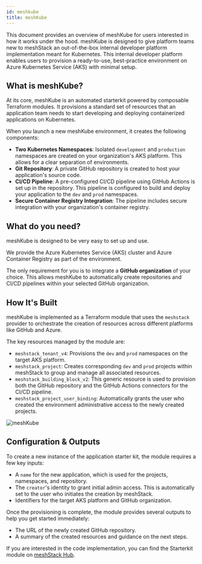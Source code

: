 ```yaml
---
id: meshkube
title: meshKube
---
```


This document provides an overview of meshKube for users interested in how it works under the hood.
meshKube is designed to give platform teams new to meshStack an out-of-the-box internal developer platform implementation meant for Kubernetes.
This internal developer platform enables users to provision a ready-to-use, best-practice environment on Azure Kubernetes Service (AKS) with minimal setup.

## What is meshKube?

At its core, meshKube is an automated starterkit powered by composable Terraform modules.
It provisions a standard set of resources that an application team needs to start
developing and deploying containerized applications on Kubernetes.

When you launch a new meshKube environment, it creates the following components:

* **Two Kubernetes Namespaces**: Isolated `development` and `production` namespaces are created on your organization's AKS platform. This allows for a clear separation of environments.
* **Git Repository**: A private GitHub repository is created to host your application's source code.
* **CI/CD Pipeline**: A pre-configured CI/CD pipeline using GitHub Actions is set up in the repository. This pipeline is configured to build and deploy your application to the `dev` and `prod` namespaces.
* **Secure Container Registry Integration**: The pipeline includes secure integration with your organization's container registry.

## What do you need?

meshKube is designed to be very easy to set up and use.

We provide the Azure Kubernetes Service (AKS) cluster and Azure Container Registry as part of the environment.

The only requirement for you is to integrate a **GitHub organization** of your choice.
This allows meshKube to automatically create repositories and CI/CD pipelines within
your selected GitHub organization.

## How It's Built

meshKube is implemented as a Terraform module that uses the `meshstack` provider to orchestrate the creation of
resources across different platforms like GitHub and Azure.

The key resources managed by the module are:

* `meshstack_tenant_v4`: Provisions the `dev` and `prod` namespaces on the target AKS platform.
* `meshstack_project`: Creates corresponding `dev` and `prod` projects within meshStack to group and manage all associated resources.
* `meshstack_building_block_v2`: This generic resource is used to provision both the GitHub repository and the GitHub Actions connectors for the CI/CD pipeline.
* `meshstack_project_user_binding`: Automatically grants the user who created the environment administrative access to the newly created projects.

![meshKube](/assets/meshkube.png)

## Configuration & Outputs

To create a new instance of the application starter kit, the module requires a few key inputs:

* A `name` for the new application, which is used for the projects, namespaces, and repository.
* The `creator`'s identity to grant initial admin access. This is automatically set to the user who initiates the creation by meshStack.
* Identifiers for the target AKS platform and GitHub organization.

Once the provisioning is complete, the module provides several outputs to help you get started immediately:

* The URL of the newly created GitHub repository.
* A summary of the created resources and guidance on the next steps.

If you are interested in the code implementation, you can find the Starterkit module on [meshStack Hub](https://hub.meshcloud.io/platforms/aks/definitions/aks-starterkit).

